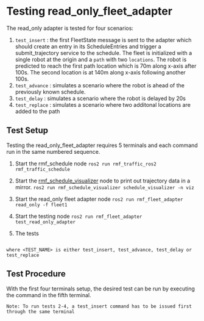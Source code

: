 # Testing read\_only\_fleet\_adapter

The read_only adapter is tested for four scenarios:
1. `test_insert` : the first FleetState message is sent to the adapter which should create an entry in its ScheduleEntries and trigger a submit_trajectory service to the schedule. The fleet is initialized with a single robot at the origin and a `path` with two `locations`. The robot is predicted to reach the first path location which is 70m along x-axis after 100s. The second location is at 140m along x-axis following another 100s. 
2. `test_advance` : simulates a scenario where the robot is ahead of the previously known schedule. 
3. `test_delay` : simulates a scenario where the robot is delayed by 20s
4. `test_replace` : simulates a scenario where two additonal locations are added to the path 

## Test Setup

Testing the read_only_fleet_adapter requires 5 terminals and each command run in the same numbered sequence.

1. Start the rmf_schedule node 
```ros2 run rmf_traffic_ros2 rmf_traffic_schedule```

2. Start the [rmf_schedule_visualizer](https://github.com/osrf/rmf_schedule_visualizer) node to print out trajectory data in a mirror. 
```ros2 run rmf_schedule_visualizer schedule_visualizer -n viz```

3. Start the read_only fleet adapter node
```ros2 run rmf_fleet_adapter read_only -f fleet1```

4. Start the testing node 
```ros2 run rmf_fleet_adapter test_read_only_adapter```

5. The tests
```ros2 topic pub /test_adapter_fleet1/cmd std_msgs/msg/String "{data: <TEST_NAME>}" --once

where <TEST_NAME> is either test_insert, test_advance, test_delay or test_replace

``` 

## Test Procedure

With the first four terminals setup, the desired test can be run by executing the command in the fifth terminal. 

```Note: To run tests 2-4, a test_insert command has to be issued first through the same terminal```

